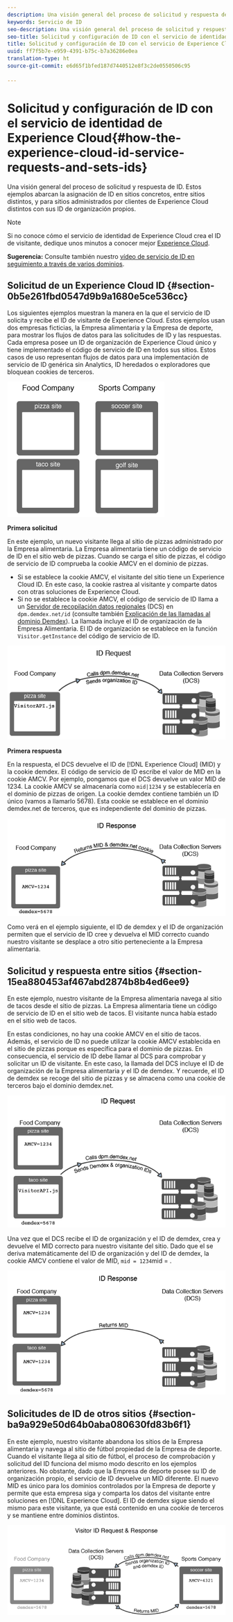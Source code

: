 ```yaml
---
description: Una visión general del proceso de solicitud y respuesta de ID. Estos ejemplos abarcan la asignación de ID en sitios concretos, entre sitios distintos, y para sitios administrados por clientes de Experience Cloud distintos con sus ID de organización propios.
keywords: Servicio de ID
seo-description: Una visión general del proceso de solicitud y respuesta de ID. Estos ejemplos abarcan la asignación de ID en sitios concretos, entre sitios distintos, y para sitios administrados por clientes de Experience Cloud distintos con sus ID de organización propios.
seo-title: Solicitud y configuración de ID con el servicio de identidad de Experience Cloud
title: Solicitud y configuración de ID con el servicio de Experience Cloud ID
uuid: ff7f5b7e-e959-4391-b75c-b7a36286e0ea
translation-type: ht
source-git-commit: e6d65f1bfed187d7440512e8f3c2de0550506c95

---
```



# Solicitud y configuración de ID con el servicio de identidad de Experience Cloud{#how-the-experience-cloud-id-service-requests-and-sets-ids}

Una visión general del proceso de solicitud y respuesta de ID. Estos ejemplos abarcan la asignación de ID en sitios concretos, entre sitios distintos, y para sitios administrados por clientes de Experience Cloud distintos con sus ID de organización propios.

>[!NOTE]
>
>Si no conoce cómo el servicio de identidad de Experience Cloud crea el ID de visitante, dedique unos minutos a conocer mejor [Experience Cloud](../introduction/cookies.md).

**Sugerencia:** Consulte también nuestro [vídeo de servicio de ID en seguimiento a través de varios dominios](https://helpx.adobe.com/es/marketing-cloud-core/kb/MCID/CrossDomain.html).

## Solicitud de un Experience Cloud ID {#section-0b5e261fbd0547d9b9a1680e5ce536cc}

Los siguientes ejemplos muestran la manera en la que el servicio de ID solicita y recibe el ID de visitante de Experience Cloud. Estos ejemplos usan dos empresas ficticias, la Empresa alimentaria y la Empresa de deporte, para mostrar los flujos de datos para las solicitudes de ID y las respuestas. Cada empresa posee un ID de organización de Experience Cloud único y tiene implementado el código de servicio de ID en todos sus sitios. Estos casos de uso representan flujos de datos para una implementación de servicio de ID genérica sin Analytics, ID heredados o exploradores que bloquean cookies de terceros.

![](assets/sample_sites.png)

**Primera solicitud**

En este ejemplo, un nuevo visitante llega al sitio de pizzas administrado por la Empresa alimentaria. La Empresa alimentaria tiene un código de servicio de ID en el sitio web de pizzas. Cuando se carga el sitio de pizzas, el código de servicio de ID comprueba la cookie AMCV en el dominio de pizzas.

* Si se establece la cookie AMCV, el visitante del sitio tiene un Experience Cloud ID. En este caso, la cookie rastrea al visitante y comparte datos con otras soluciones de Experience Cloud.
* Si no se establece la cookie AMCV, el código de servicio de ID llama a un [Servidor de recopilación datos regionales](https://marketing.adobe.com/resources/help/en_US/aam/?f=c_compcollect.html) (DCS) en `dpm.demdex.net/id` (consulte también [Explicación de las llamadas al dominio Demdex](https://marketing.adobe.com/resources/help/en_US/aam/demdex-calls.html)). La llamada incluye el ID de organización de la Empresa Alimentaria. El ID de organización se establece en la función `Visitor.getInstance` del código de servicio de ID.

![](assets/request1.png)

**Primera respuesta**

En la respuesta, el DCS devuelve el ID de [!DNL Experience Cloud] (MID) y la cookie demdex. El código de servicio de ID escribe el valor de MID en la cookie AMCV. Por ejemplo, pongamos que el DCS devuelve un valor MID de 1234. La cookie AMCV se almacenaría como `mid|1234` y se establecería en el dominio de pizzas de origen. La cookie demdex contiene también un ID único (vamos a llamarlo 5678). Esta cookie se establece en el dominio demdex.net de terceros, que es independiente del dominio de pizzas.

![](assets/response1.png)

Como verá en el ejemplo siguiente, el ID de demdex y el ID de organización permiten que el servicio de ID cree y devuelva el MID correcto cuando nuestro visitante se desplace a otro sitio perteneciente a la Empresa alimentaria.

## Solicitud y respuesta entre sitios {#section-15ea880453af467abd2874b8b4ed6ee9}

En este ejemplo, nuestro visitante de la Empresa alimentaria navega al sitio de tacos desde el sitio de pizzas. La Empresa alimentaria tiene un código de servicio de ID en el sitio web de tacos. El visitante nunca había estado en el sitio web de tacos.

En estas condiciones, no hay una cookie AMCV en el sitio de tacos. Además, el servicio de ID no puede utilizar la cookie AMCV establecida en el sitio de pizzas porque es específica para el dominio de pizzas. En consecuencia, el servicio de ID debe llamar al DCS para comprobar y solicitar un ID de visitante. En este caso, la llamada del DCS incluye el ID de organización de la Empresa alimentaria *y* el ID de demdex. Y recuerde, el ID de demdex se recoge del sitio de pizzas y se almacena como una cookie de terceros bajo el dominio demdex.net.

![](assets/request2.png)

Una vez que el DCS recibe el ID de organización y el ID de demdex, crea y devuelve el MID correcto para nuestro visitante del sitio. Dado que el se deriva matemáticamente del ID de organización y del ID de demdex, la cookie AMCV contiene el valor de MID, `mid = 1234`mid = .

![](assets/response2.png)

## Solicitudes de ID de otros sitios {#section-ba9a929e50d64b0aba080630fd83b6f1}

En este ejemplo, nuestro visitante abandona los sitios de la Empresa alimentaria y navega al sitio de fútbol propiedad de la Empresa de deporte. Cuando el visitante llega al sitio de fútbol, el proceso de comprobación y solicitud del ID funciona del mismo modo descrito en los ejemplos anteriores. No obstante, dado que la Empresa de deporte posee su ID de organización propio, el servicio de ID devuelve un MID diferente. El nuevo MID es único para los dominios controlados por la Empresa de deporte y permite que esta empresa siga y comparta los datos del visitante entre soluciones en [!DNL Experience Cloud]. El ID de demdex sigue siendo el mismo para este visitante, ya que está contenido en una cookie de terceros y se mantiene entre dominios distintos.

![](assets/req_resp.png)

